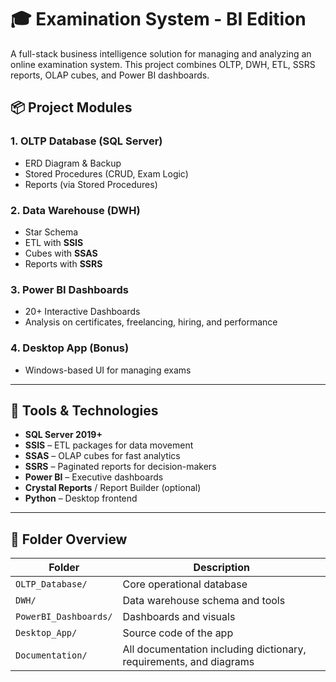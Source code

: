 # 🎓 Examination System - BI Edition

A full-stack business intelligence solution for managing and analyzing an online examination system. This project combines OLTP, DWH, ETL, SSRS reports, OLAP cubes, and Power BI dashboards.

## 📦 Project Modules

### 1. OLTP Database (SQL Server)
- ERD Diagram & Backup
- Stored Procedures (CRUD, Exam Logic)
- Reports (via Stored Procedures)

### 2. Data Warehouse (DWH)
- Star Schema
- ETL with **SSIS**
- Cubes with **SSAS**
- Reports with **SSRS**

### 3. Power BI Dashboards
- 20+ Interactive Dashboards
- Analysis on certificates, freelancing, hiring, and performance

### 4. Desktop App (Bonus)
- Windows-based UI for managing exams

---

## 🧰 Tools & Technologies

- **SQL Server 2019+**
- **SSIS** – ETL packages for data movement
- **SSAS** – OLAP cubes for fast analytics
- **SSRS** – Paginated reports for decision-makers
- **Power BI** – Executive dashboards
- **Crystal Reports** / Report Builder (optional)
- **Python** – Desktop frontend

---

## 📂 Folder Overview

| Folder              | Description |
|---------------------|-------------|
| `OLTP_Database/`    | Core operational database |
| `DWH/`              | Data warehouse schema and tools |
| `PowerBI_Dashboards/` | Dashboards and visuals |
| `Desktop_App/`      | Source code of the app |
| `Documentation/`    | All documentation including dictionary, requirements, and diagrams |


